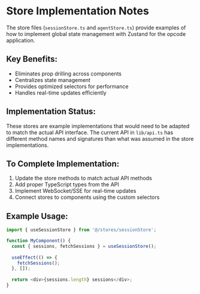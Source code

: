 # Store Implementation Notes

The store files (`sessionStore.ts` and `agentStore.ts`) provide examples of how to implement global state management with Zustand for the opcode application.

## Key Benefits:
- Eliminates prop drilling across components
- Centralizes state management
- Provides optimized selectors for performance
- Handles real-time updates efficiently

## Implementation Status:
These stores are example implementations that would need to be adapted to match the actual API interface. The current API in `lib/api.ts` has different method names and signatures than what was assumed in the store implementations.

## To Complete Implementation:
1. Update the store methods to match actual API methods
2. Add proper TypeScript types from the API
3. Implement WebSocket/SSE for real-time updates
4. Connect stores to components using the custom selectors

## Example Usage:
```typescript
import { useSessionStore } from '@/stores/sessionStore';

function MyComponent() {
  const { sessions, fetchSessions } = useSessionStore();
  
  useEffect(() => {
    fetchSessions();
  }, []);
  
  return <div>{sessions.length} sessions</div>;
}
```
